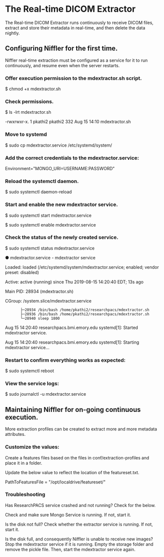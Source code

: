 # The Real-time DICOM Extractor

The Real-time DICOM Extractor runs continuously to receive DICOM files, extract and store their metadata in real-time, and then delete the data nightly.

## Configuring Niffler for the first time.

Niffler real-time extraction must be configured as a service for it to run continuously, and resume even when the server restarts.


### Offer execution permission to the mdextractor.sh script.

$ chmod +x mdextractor.sh


### Check permissions.

$ ls -lrt mdextractor.sh

-rwxrwxr-x. 1 pkathi2 pkathi2 332 Aug 15 14:10 mdextractor.sh


### Move to systemd

$ sudo cp  mdextractor.service /etc/systemd/system/


### Add the correct credentials to the mdextractor.service:

Environment="MONGO_URI=USERNAME:PASSWORD"


### Reload the systemctl daemon.

$ sudo systemctl daemon-reload

### Start and enable the new mdextractor service.

$ sudo systemctl start mdextractor.service

$ sudo systemctl enable mdextractor.service


### Check the status of the newly created service.

$ sudo systemctl status mdextractor.service

● mdextractor.service - mdextractor service

   Loaded: loaded (/etc/systemd/system/mdextractor.service; enabled; vendor preset: disabled)
   
   Active: active (running) since Thu 2019-08-15 14:20:40 EDT; 13s ago
   
 Main PID: 28934 (mdextractor.sh)
 
   CGroup: /system.slice/mdextractor.service
   
           ├─28934 /bin/bash /home/pkathi2/researchpacs/mdextractor.sh           
           ├─28936 /bin/bash /home/pkathi2/researchpacs/mdextractor.sh    
           └─28940 sleep 1800

Aug 15 14:20:40 researchpacs.bmi.emory.edu systemd[1]: Started mdextractor service.

Aug 15 14:20:40 researchpacs.bmi.emory.edu systemd[1]: Starting mdextractor service...


### Restart to confirm everything works as expected:

$ sudo systemctl reboot


### View the service logs:

$ sudo journalctl -u mdextractor.service


## Maintaining Niffler for on-going continuous execution.

More extraction profiles can be created to extract more and more metadata attributes.

### Customize the values:

Create a features files based on the files in conf/extraction-profiles and place it in a folder.

Update the below value to reflect the location of the featureset.txt.

PathToFeaturesFile = "/opt/localdrive/featureset/"

### Troubleshooting

Has ResearchPACS service crashed and not running? Check for the below.

Check and make sure Mongo Service is running. If not, start it.

Is the disk not full? Check whether the extractor service is running. If not, start it.

Is the disk full, and consequently Niffler is unable to receive new images? Stop the mdextractor service if it is running. Empty the storage folder and remove the pickle file. Then, start the mdextractor service again.



